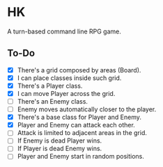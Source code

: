 # HK

A turn-based command line RPG game.

## To-Do
- [x] There's a grid composed by areas (Board).
- [x] I can place classes inside such grid.
- [x] There's a Player class.
- [x] I can move Player across the grid.
- [ ] There's an Enemy class.
- [ ] Enemy moves automatically closer to the player.
- [x] There's a base class for Player and Enemy.
- [x] Player and Enemy can attack each other.
- [ ] Attack is limited to adjacent areas in the grid.
- [ ] If Enemy is dead Player wins.
- [ ] If Player is dead Enemy wins.
- [ ] Player and Enemy start in random positions.
